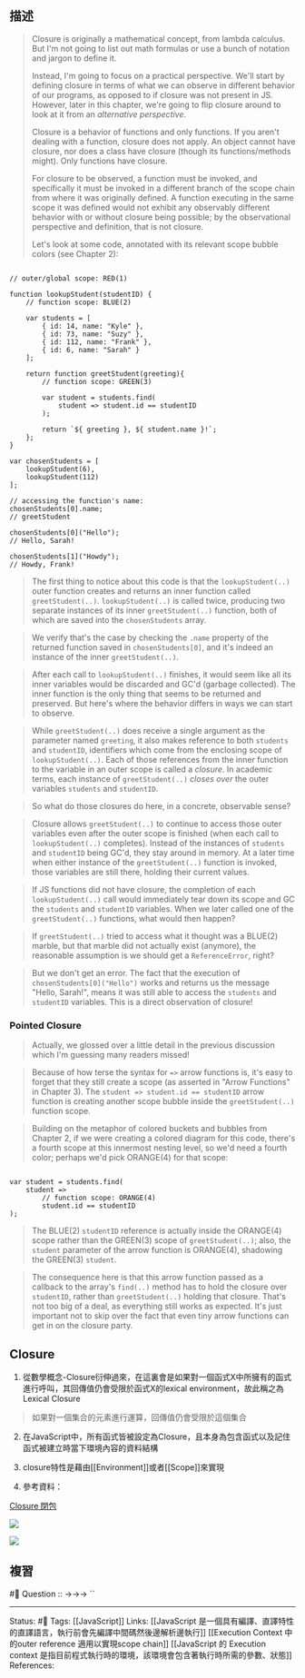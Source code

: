 



## 描述


> Closure is originally a mathematical concept, from lambda calculus. But I'm not going to list out math formulas or use a bunch of notation and jargon to define it.
> 
> Instead, I'm going to focus on a practical perspective. We'll start by defining closure in terms of what we can observe in different behavior of our programs, as opposed to if closure was not present in JS. However, later in this chapter, we're going to flip closure around to look at it from an _alternative perspective_.
> 
> Closure is a behavior of functions and only functions. If you aren't dealing with a function, closure does not apply. An object cannot have closure, nor does a class have closure (though its functions/methods might). Only functions have closure.
> 
> For closure to be observed, a function must be invoked, and specifically it must be invoked in a different branch of the scope chain from where it was originally defined. A function executing in the same scope it was defined would not exhibit any observably different behavior with or without closure being possible; by the observational perspective and definition, that is not closure.
> 
> Let's look at some code, annotated with its relevant scope bubble colors (see Chapter 2):


```

// outer/global scope: RED(1)

function lookupStudent(studentID) {
    // function scope: BLUE(2)

    var students = [
        { id: 14, name: "Kyle" },
        { id: 73, name: "Suzy" },
        { id: 112, name: "Frank" },
        { id: 6, name: "Sarah" }
    ];

    return function greetStudent(greeting){
        // function scope: GREEN(3)

        var student = students.find(
            student => student.id == studentID
        );

        return `${ greeting }, ${ student.name }!`;
    };
}

var chosenStudents = [
    lookupStudent(6),
    lookupStudent(112)
];

// accessing the function's name:
chosenStudents[0].name;
// greetStudent

chosenStudents[0]("Hello");
// Hello, Sarah!

chosenStudents[1]("Howdy");
// Howdy, Frank!
```


> The first thing to notice about this code is that the `lookupStudent(..)` outer function creates and returns an inner function called `greetStudent(..)`. `lookupStudent(..)` is called twice, producing two separate instances of its inner `greetStudent(..)` function, both of which are saved into the `chosenStudents` array.

> We verify that's the case by checking the `.name` property of the returned function saved in `chosenStudents[0]`, and it's indeed an instance of the inner `greetStudent(..)`.

> After each call to `lookupStudent(..)` finishes, it would seem like all its inner variables would be discarded and GC'd (garbage collected). The inner function is the only thing that seems to be returned and preserved. But here's where the behavior differs in ways we can start to observe.

> While `greetStudent(..)` does receive a single argument as the parameter named `greeting`, it also makes reference to both `students` and `studentID`, identifiers which come from the enclosing scope of `lookupStudent(..)`. Each of those references from the inner function to the variable in an outer scope is called a _closure_. In academic terms, each instance of `greetStudent(..)` _closes over_ the outer variables `students` and `studentID`.

> So what do those closures do here, in a concrete, observable sense?

> Closure allows `greetStudent(..)` to continue to access those outer variables even after the outer scope is finished (when each call to `lookupStudent(..)` completes). Instead of the instances of `students` and `studentID` being GC'd, they stay around in memory. At a later time when either instance of the `greetStudent(..)` function is invoked, those variables are still there, holding their current values.

> If JS functions did not have closure, the completion of each `lookupStudent(..)` call would immediately tear down its scope and GC the `students` and `studentID` variables. When we later called one of the `greetStudent(..)` functions, what would then happen?

> If `greetStudent(..)` tried to access what it thought was a BLUE(2) marble, but that marble did not actually exist (anymore), the reasonable assumption is we should get a `ReferenceError`, right?

> But we don't get an error. The fact that the execution of `chosenStudents[0]("Hello")` works and returns us the message "Hello, Sarah!", means it was still able to access the `students` and `studentID` variables. This is a direct observation of closure!

### Pointed Closure

> Actually, we glossed over a little detail in the previous discussion which I'm guessing many readers missed!

> Because of how terse the syntax for `=>` arrow functions is, it's easy to forget that they still create a scope (as asserted in "Arrow Functions" in Chapter 3). The `student => student.id == studentID` arrow function is creating another scope bubble inside the `greetStudent(..)` function scope.

> Building on the metaphor of colored buckets and bubbles from Chapter 2, if we were creating a colored diagram for this code, there's a fourth scope at this innermost nesting level, so we'd need a fourth color; perhaps we'd pick ORANGE(4) for that scope:


```

var student = students.find(
    student =>
        // function scope: ORANGE(4)
        student.id == studentID
);
```


> The BLUE(2) `studentID` reference is actually inside the ORANGE(4) scope rather than the GREEN(3) scope of `greetStudent(..)`; also, the `student` parameter of the arrow function is ORANGE(4), shadowing the GREEN(3) `student`.

> The consequence here is that this arrow function passed as a callback to the array's `find(..)` method has to hold the closure over `studentID`, rather than `greetStudent(..)` holding that closure. That's not too big of a deal, as everything still works as expected. It's just important not to skip over the fact that even tiny arrow functions can get in on the closure party.





## Closure

1. 從數學概念-Closure衍伸過來，在這裏會是如果對一個函式X中所擁有的函式進行呼叫，其回傳值仍會受限於函式X的lexical environment，故此稱之為Lexical Closure

> 如果對一個集合的元素進行運算，回傳值仍會受限於這個集合

2. 在JavaScript中，所有函式皆被設定為Closure，且本身為包含函式以及記住函式被建立時當下環境內容的資料結構

3. closure特性是藉由\[\[Environment\]\]或者\[\[Scope\]\]來實現

4. 參考資料：

[Closure 閉包](https://eyesofkids.gitbooks.io/javascript-start-from-es6/content/part4/closure.html)

![](https://res.cloudinary.com/dqfxgtyoi/image/upload/v1658653407/blog/javascript/closure/You_Don_t_Know_JS_Yet-Closure1_wbgcko.jpg)


![](https://res.cloudinary.com/dqfxgtyoi/image/upload/v1658653407/blog/javascript/closure/You_Don_t_Know_JS_Yet-Closure2_xo614o.jpg)


## 複習
#🧠 Question :: ->->-> ``

---
Status: #🌱 
Tags:
[[JavaScript]]
Links:
[[JavaScript 是一個具有編譯、直譯特性的直譯語言，執行前會先編譯中間碼然後邊解析邊執行]]
[[Execution Context 中的outer reference 適用以實現scope chain]]
[[JavaScript 的 Execution context 是指目前程式執行時的環境，該環境會包含著執行時所需的參數、狀態]]
References: